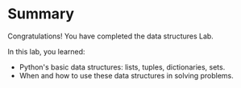 # Summary

Congratulations! You have completed the data structures Lab.

In this lab, you learned:

- Python's basic data structures: lists, tuples, dictionaries, sets.
- When and how to use these data structures in solving problems.
